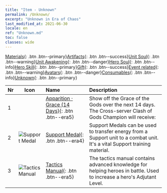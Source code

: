```yaml
---
title: "Item - Unknown"
permalink: /Unknown/
excerpt: "Unknown in Era of Chaos"
last_modified_at: 2021-06-30
locale: en
ref: "Unknown.md"
toc: false
classes: wide
---
```

 [Materials](/Items/){: .btn .btn--primary}[Artifacts](/Items/Artifacts/){: .btn .btn--success}[Unit Soul](/Items/UnitSoul/){: .btn .btn--warning}[Unit Awakening](/Items/UnitAwakening/){: .btn .btn--danger}[Hero Soul](/Items/HeroSoul/){: .btn .btn--info}[Hero Skill](/Items/HeroSkill/){: .btn .btn--primary}[Gift](/Items/Gift/){: .btn .btn--success}[Event related](/Items/Events/){: .btn .btn--warning}[Avatars](/Items/Avatars/){: .btn .btn--danger}[Consumables](/Items/Consumables/){: .btn .btn--info}[Unknown](/Items/Unknown/){: .btn .btn--primary}

  | Nr | Icon |         Name        |   Description     |
  |:---|------|:--------------------|:------------------|
  | 1 |  | [Apparition · Grace (14 Days)](/Items/unk_2117/){: .btn .btn--era5} | Show off the Grace of the Gods over the next 14 days. The Cross-server Clash of Gods Champion will receive: |
  | 2 | ![Support Medal](/images/t/i_994011.png) | [Support Medal](/Items/unk_2116/){: .btn .btn--era4} | Support Medals can be used to transfer energy from a Support unit to a combat unit. It's a vital Support training material. |
  | 3 | ![Tactics Manual](/images/t/i_994013.png) | [Tactics Manual](/Items/unk_2115/){: .btn .btn--era5} | The tactics manual contains advanced knowledge for helping heroes in battle. Used to increase a hero's Adjutant Level. |
